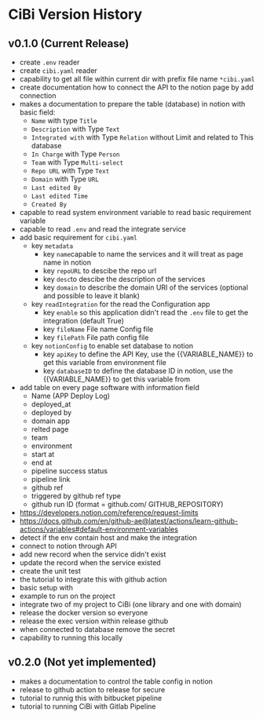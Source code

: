 # CiBi Version History

## v0.1.0 (Current Release)
- create `.env` reader
- create `cibi.yaml` reader
- capability to get all file within current dir with prefix file name `*cibi.yaml`
- create documentation how to connect the API to the notion page by add connection
- makes a documentation to prepare the table (database) in notion with basic field:
    - `Name` with type `Title`
    - `Description` with Type `Text`
    - `Integrated with` with Type `Relation` without Limit and related to This database
    - `In Charge` with Type `Person`
    - `Team` with Type `Multi-select`
    - `Repo URL` with Type `Text`
    - `Domain` with Type `URL`
    - `Last edited By`
    - `Last edited Time`
    - `Created By`
- capable to read system environment variable to read basic requirement variable
- capable to read `.env` and read the integrate service
- add basic requirement for `cibi.yaml`
    - key `metadata`
        - key `name`capable to name the services and it will treat as page name in notion
        - key `repoURL` to descibe the repo url
        - key `desc`to descibe the description of the services
        - key `domain` to describe the domain URI of the services (optional and possible to leave it blank)
    - key `readIntegration` for the read the Configuration app
        - key `enable` so this application didn't read the `.env` file to get the integration (default True)
        - key `fileName` File name Config file
        - key `filePath` File path config file
    - key `notionConfig` to enable set database to notion
        - key `apiKey` to define the API Key, use the {{VARIABLE_NAME}} to get this variable from environment file
        - key `databaseID` to define the database ID in notion, use the {{VARIABLE_NAME}} to get this variable from
- add table on every page software with information field
    - Name (APP Deploy Log)
    - deployed_at
    - deployed by
    - domain app
    - relted page
    - team
    - environment
    - start at
    - end at
    - pipeline success status
    - pipeline link
    - github ref
    - triggered by github ref type
    - github run ID (format = github.com/ GITHUB_REPOSITORY)
- https://developers.notion.com/reference/request-limits
- https://docs.github.com/en/github-ae@latest/actions/learn-github-actions/variables#default-environment-variables
- detect if the env contain host and make the integration
- connect to notion through API
- add new record when the service didn't exist
- update the record when the service existed
- create the unit test
- the tutorial to integrate this with github action
- basic setup with 
- example to run on the project
- integrate two of my project to CiBi (one library and one with domain)
- release the docker version so everyone
- release the exec version within release github
- when connected to database remove the secret
- capability to running this locally

## v0.2.0 (Not yet implemented)

- makes a documentation to control the table config in notion
- release to github action to release for secure
- tutorial to runnig  this with bitbucket pipeline
- tutorial to running CiBi with Gitlab Pipeline